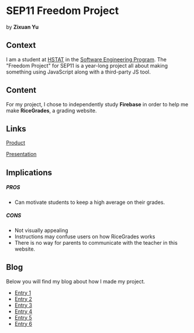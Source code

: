 # SEP11 Freedom Project
by **Zixuan Yu**

## Context
I am a student at [HSTAT](https://www.hstat.org/) in the [Software Engineering Program](https://hstatsep.github.io/). The "Freedom Project" for SEP11 is a year-long project all about making something using JavaScript along with a third-party JS tool.

## Content
For my project, I chose to independently study **Firebase** in order to help me make **RiceGrades**, a grading website.

## Links

[Product](https://ricegrades.pages.dev/)

[Presentation](https://docs.google.com/presentation/d/1iDwtYyNoZOTWqBq0-eZfyW1XwlIfCvrQiYxQs7fg9p0/edit#slide=id.p)

## Implications
##### PROS
* Can motivate students to keep a high average on their grades.
##### CONS
* Not visually appealing
* Instructions may confuse users on how RiceGrades works
* There is no way for parents to communicate with the teacher in this website.


## Blog
Below you will find my blog about how I made my project.

* [Entry 1](blog/entry01.md)
* [Entry 2](blog/entry02.md)
* [Entry 3](blog/entry03.md)
* [Entry 4](blog/entry04.md)
* [Entry 5](blog/entry05.md)
* [Entry 6](blog/entry06.md)
